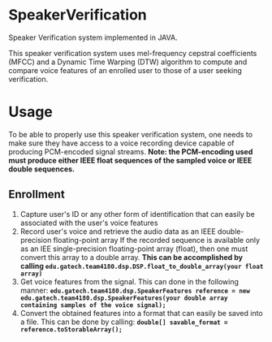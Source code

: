 # SpeakerVerification
Speaker Verification system implemented in JAVA.

This speaker verification system uses mel-frequency cepstral coefficients (MFCC) and a Dynamic Time Warping (DTW) algorithm to compute and compare voice features of an enrolled user to those of a user seeking verification.

# Usage

To be able to properly use this speaker verification system,
one needs to make sure they have access to a voice recording
device capable of producing PCM-encoded signal streams.
**Note: the PCM-encoding used must produce either IEEE float
      sequences of the sampled voice or IEEE double sequences.**

## Enrollment
1. Capture user's ID or any other form of identification that can easily be associated with the user's voice features
2. Record user's voice and retrieve the audio data as an IEEE double-precision floating-point array
If the recorded sequence is available only as an IEE single-precision floating-point array (float), then one must convert this array to a double array. **This can be accomplished by calling `edu.gatech.team4180.dsp.DSP.float_to_double_array(your float array)`**
3. Get voice features from the signal. This can done in the following manner:
**`edu.gatech.team4180.dsp.SpeakerFeatures reference = new edu.gatech.team4180.dsp.SpeakerFeatures(your double array containing samples of the voice signal);`**
4. Convert the obtained features into a format that can easily be saved into a file.
This can be done by calling: **`double[] savable_format = reference.toStorableArray();`**

